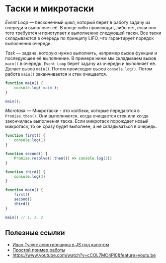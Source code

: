 # Таски и микротаски

*Event Loop* — бесконечный цикл, который берет в работу задачу из очереди и выполняет её. В конце либо происходит, либо нет, если оно того требуется и приступает к выполнению следующей таски. Все таски складываются в очередь по принципу LIFO, что гарантирует порядок выполнения очереди.

*Task* — задача, которую нужно выполнить, например вызов функции и последующее её выполнение.
В примере ниже мы складываем вызов `main()` в очередь. `Event Loop` берет задачу из очереди и выполняет её. Делает вызов `main()`. Потом  происходит вызов `console.log()`. Потом работа `main()` заканчивается и стек очищается.
```js
function main() {
    console.log('main');
}

main();
```

*Microtask* — Микротаски - это колбэки, которые передаются в `Promise.then()`. Они выполняются, когда очищается стек или когда закончилась выполнения таска. Если микротаск порождает новый микротаск, то он сразу будет выполнен, а не складываться в очередь.
```js
function first() {
    console.log(1)
}

function second() {
    Promise.resolve().then(() => console.log(2))
}

function third() {
    console.log(3)
}

function main() {
    first()
    second()
    third()
}

main() // 1, 3, 2
```

## Полезные ссылки
* [Иван Тулуп: асинхронщина в JS под капотом](https://habr.com/ru/company/oleg-bunin/blog/417461/)
* [Простой пример работы](http://latentflip.com/loupe/?code=JC5vbignYnV0dG9uJywgJ2NsaWNrJywgZnVuY3Rpb24gb25DbGljaygpIHsKICAgIGNvbnNvbGUubG9nKCdjbGljaycpOyAgICAKfSk7CgpzZXRUaW1lb3V0KGZ1bmN0aW9uIHRpbWVvdXQoKSB7CiAgICBjb25zb2xlLmxvZygidGltZW91dCIpOwp9LCA1MDAwKTsKCmNvbnNvbGUubG9nKCJIZWxsbyB3b3JsZCIpOw%3D%3D!!!PGJ1dHRvbj5DbGljayBtZSE8L2J1dHRvbj4%3D)
* https://www.youtube.com/watch?v=cCOL7MC4Pl0&feature=youtu.be